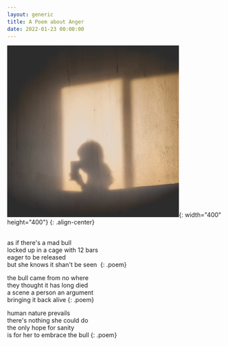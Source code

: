 ```yaml
---
layout: generic
title: A Poem about Anger
date: 2022-01-23 00:00:00
---
```

![picture to capture hate](/uploads/img-20210621-190315-400x400.jpg "trapped in my own mind"){: width="400" height="400"}
{: .align-center}

<br>as if there's a mad bull&nbsp;<br>locked up in a cage with 12 bars&nbsp;<br>eager to be released&nbsp;<br>but she knows it shan't be seen&nbsp;
{: .poem}

the bull came from no where&nbsp;<br>they thought it has long died&nbsp;<br>a scene a person an argument&nbsp;<br>bringing it back alive
{: .poem}

human nature prevails<br>there's nothing she could do<br>the only hope for sanity<br>is for her to embrace the bull
{: .poem}
